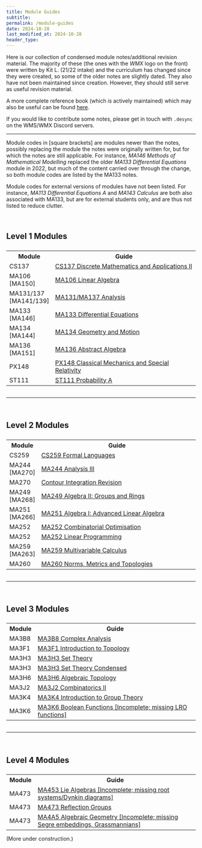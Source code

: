 ```yaml
---
title: Module Guides
subtitle: 
permalink: /module-guides
date: 2024-10-28
last_modified_at: 2024-10-28
header_type:
---
```


Here is our collection of condensed module notes/additional revision material. The majority of these (the ones with the *WMX* logo on the front) were written by Kit L. (21/22 intake) and the curriculum has changed since they were created, so some of the older notes are slightly dated. They also have not been maintained since creation. However, they should still serve as useful revision material.

A more complete reference book (which *is* actively maintained) which may also be useful can be found <a href="https://desyncthethird.github.io/Reference.pdf">here</a>.

If you would like to contribute some notes, please get in touch with `.desync` on the WMS/WMX Discord servers.

---

Module codes in [square brackets] are modules newer than the notes, possibly replacing the module the notes were originally written for, but for which the notes are still applicable. For instance, *MA146 Methods of Mathematical Modelling* replaced the older *MA133 Differential Equations* module in 2022, but much of the content carried over through the change, so both module codes are listed by the MA133 notes.

Module codes for external versions of modules have not been listed. For instance, *MA113 Differential Equations A* and *MA143 Calculus* are both also associated with MA133, but are for external students only, and are thus not listed to reduce clutter.

<br/>

## Level 1 Modules

<style>
tbody{
    width: 100%;
    display: table;
}
</style>

<table style="margin: 0px auto; width:100%;">
  <tr>
    <th style="width:15%">Module</th>
    <th>Guide</th>
  </tr>
  <tr>
    <td>CS137</td>
    <td><a target="_blank" href="https://desyncthethird.github.io/Notes-Archive/CS137 Discrete Mathematics and Applications II.pdf">CS137 Discrete Mathematics and Applications II</a></td>
  </tr>
  <tr>
    <td>MA106<br/>[MA150]</td>
    <td><a target="_blank" href="https://desyncthethird.github.io/Notes-Archive/MA106 Linear Algebra.pdf">MA106 Linear Algebra</a></td>
  </tr>
  <tr>
    <td>MA131/137<br/>[MA141/139]</td>
    <td><a target="_blank" href="https://desyncthethird.github.io/Notes-Archive/MA131-MA137 Analysis.pdf">MA131/MA137 Analysis</a></td>
  </tr>
  <tr>
    <td>MA133<br/>[MA146]</td>
    <td><a target="_blank" href="https://desyncthethird.github.io/Notes-Archive/MA133 Differential Equations.pdf">MA133 Differential Equations</a></td>
  </tr>
  <tr>
    <td>MA134<br/>[MA144]</td>
    <td><a target="_blank" href="https://desyncthethird.github.io/Notes-Archive/MA134 Geometry and Motion.pdf">MA134 Geometry and Motion</a></td>
  </tr>
  <tr>
    <td>MA136<br/>[MA151]</td>
    <td><a target="_blank" href="https://desyncthethird.github.io/Notes-Archive/MA136 Abstract Algebra.pdf">MA136 Abstract Algebra</a></td>
  </tr>
  <tr>
    <td>PX148</td>
    <td><a target="_blank" href="./assets/WMX Guides/PX148 Classical Mechanics and Special Relativity.pdf">PX148 Classical Mechanics and Special Relativity</a></td>
  </tr>
  <tr>
    <td>ST111</td>
    <td><a target="_blank" href="https://desyncthethird.github.io/Notes-Archive/ST111 Probability A.pdf">ST111 Probability A</a></td>
  </tr>
</table>

<br/>

---

<br/>

## Level 2 Modules

<table style="margin: 0px auto; width:100%;">
  <tr>
    <th style="width:15%">Module</th>
    <th>Guide</th>
  </tr>
  <tr>
    <td>CS259</td>
    <td><a target="_blank" href="https://desyncthethird.github.io/Notes-Archive/CS259 Formal Languages.pdf">CS259 Formal Languages</a></td>
  </tr>
  <tr>
    <td>MA244<br/>[MA270]</td>
    <td><a target="_blank" href="https://desyncthethird.github.io/Notes-Archive/MA244 Analysis III.pdf">MA244 Analysis III</a></td>
  </tr>
  <tr>
    <td>MA270</td>
    <td><a target="_blank" href="./assets/WMX Guides/contour-revision.pdf">Contour Integration Revision</a></td>
  </tr>
  <tr>
    <td>MA249<br/>[MA268]</td>
    <td><a target="_blank" href="https://desyncthethird.github.io/Notes-Archive/MA249 Algebra II.pdf">MA249 Algebra II: Groups and Rings</a></td>
  </tr>
  <tr>
    <td>MA251<br/>[MA266]</td>
    <td><a target="_blank" href="https://desyncthethird.github.io/Notes-Archive/MA251 Algebra I.pdf">MA251 Algebra I: Advanced Linear Algebra</a></td>
  </tr>
  <tr>
    <td>MA252</td>
    <td><a target="_blank" href="https://desyncthethird.github.io/Notes-Archive/MA252 Combinatorial Optimisation.pdf">MA252 Combinatorial Optimisation</a></td>
  </tr>
  <tr>
    <td>MA252</td>
    <td><a target="_blank" href="https://desyncthethird.github.io/Notes-Archive/MA252 Linear Programming.pdf">MA252 Linear Programming</a></td>
  </tr>
  <tr>
    <td>MA259<br/>[MA263]</td>
    <td><a target="_blank" href="https://desyncthethird.github.io/Notes-Archive/MA259 Multivariable Calculus.pdf">MA259 Multivariable Calculus</a></td>
  </tr>
  <tr>
    <td>MA260</td>
    <td><a target="_blank" href="https://desyncthethird.github.io/Notes-Archive/MA260 Norms, Metrics and Topologies.pdf">MA260 Norms, Metrics and Topologies</a></td>
  </tr>
</table>

<br/>

---

<br/>

## Level 3 Modules

<table style="margin: 0px auto; width:100%;">
  <tr>
    <th style="width:15%">Module</th>
    <th>Guide</th>
  </tr>
  <tr>
    <td>MA3B8</td>
    <td><a target="_blank" href="./assets/WMX Guides/MA3B8 Complex Analysis.pdf">MA3B8 Complex Analysis</a></td>
  </tr>
  <tr>
    <td>MA3F1</td>
    <td><a target="_blank" href="https://desyncthethird.github.io/Notes-Archive/MA3F1 Introduction to Topology.pdf">MA3F1 Introduction to Topology</a></td>
  </tr>
  <tr>
    <td>MA3H3</td>
    <td><a target="_blank" href="https://desyncthethird.github.io/Notes-Archive/MA3H3 Set Theory.pdf">MA3H3 Set Theory</a></td>
  </tr>
  <tr>
    <td>MA3H3</td>
    <td><a target="_blank" href="https://desyncthethird.github.io/Notes-Archive/MA3H3 Set Theory Condensed.pdf">MA3H3 Set Theory Condensed</a></td>
  </tr>
  <tr>
    <td>MA3H6</td>
    <td><a target="_blank" href="https://desyncthethird.github.io/Notes-Archive/MA3H6 Algebraic Topology.pdf">MA3H6 Algebraic Topology</a></td>
  </tr>
  <tr>
    <td>MA3J2</td>
    <td><a target="_blank" href="https://desyncthethird.github.io/Notes-Archive/MA3J2 Combinatorics II.pdf">MA3J2 Combinatorics II</a></td>
  </tr>
  <tr>
    <td>MA3K4</td>
    <td><a target="_blank" href="https://desyncthethird.github.io/Notes-Archive/MA3K4 Introduction to Group Theory.pdf">MA3K4 Introduction to Group Theory</a></td>
  </tr>
  <tr>
    <td>MA3K6</td>
    <td><a target="_blank" href="https://desyncthethird.github.io/Notes-Archive/MA3K6 Boolean Functions.pdf">MA3K6 Boolean Functions [Incomplete; missing LRO functions]</a></td>
  </tr>
</table>

<br/>

---

<br/>

## Level 4 Modules

<table style="margin: 0px auto; width:100%;">
  <tr>
    <th style="width:15%">Module</th>
    <th>Guide</th>
  </tr>
  <tr>
    <td>MA473</td>
    <td><a target="_blank" href="https://desyncthethird.github.io/Notes-Archive/MA453 Lie Algebras.pdf">MA453 Lie Algebras [Incomplete; missing root systems/Dynkin diagrams]</a></td>
  </tr>
  <tr>
    <td>MA473</td>
    <td><a target="_blank" href="https://desyncthethird.github.io/Notes-Archive/MA473 Reflection Groups.pdf">MA473 Reflection Groups</a></td>
  </tr>
  <tr>
    <td>MA473</td>
    <td><a target="_blank" href="https://desyncthethird.github.io/Notes-Archive/MA4A5 Algebraic Geometry.pdf">MA4A5 Algebraic Geometry [Incomplete; missing Segre embeddings, Grassmannians]</a></td>
  </tr>
  <!-- <tr>
    <td><a target="_blank" href="./"></a></td>
  </tr> -->
</table>

(More under construction.)
